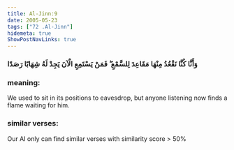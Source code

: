 ```yaml
---
title: Al-Jinn:9
date: 2005-05-23
tags: ["72 .Al-Jinn"]
hidemeta: true 
ShowPostNavLinks: true 
---
```

### وَأَنَّا كُنَّا نَقْعُدُ مِنْهَا مَقَاعِدَ لِلسَّمْعِ ۖ فَمَنْ يَسْتَمِعِ الْآنَ يَجِدْ لَهُ شِهَابًا رَصَدًا
### meaning: 
We used to sit in its positions to eavesdrop, but anyone listening now finds a flame waiting for him.
### similar verses: 

Our AI only can find similar verses with similarity score > 50% 




